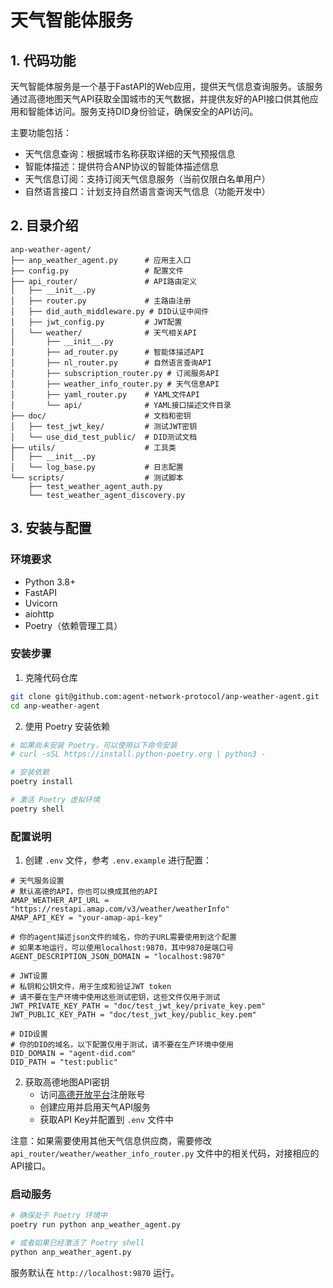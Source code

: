 # 天气智能体服务

## 1. 代码功能

天气智能体服务是一个基于FastAPI的Web应用，提供天气信息查询服务。该服务通过高德地图天气API获取全国城市的天气数据，并提供友好的API接口供其他应用和智能体访问。服务支持DID身份验证，确保安全的API访问。

主要功能包括：
- 天气信息查询：根据城市名称获取详细的天气预报信息
- 智能体描述：提供符合ANP协议的智能体描述信息
- 天气信息订阅：支持订阅天气信息服务（当前仅限白名单用户）
- 自然语言接口：计划支持自然语言查询天气信息（功能开发中）

## 2. 目录介绍

```
anp-weather-agent/
├── anp_weather_agent.py      # 应用主入口
├── config.py                 # 配置文件
├── api_router/               # API路由定义
│   ├── __init__.py
│   ├── router.py             # 主路由注册
│   ├── did_auth_middleware.py # DID认证中间件
│   ├── jwt_config.py         # JWT配置
│   └── weather/              # 天气相关API
│       ├── __init__.py
│       ├── ad_router.py      # 智能体描述API
│       ├── nl_router.py      # 自然语言查询API
│       ├── subscription_router.py # 订阅服务API
│       ├── weather_info_router.py # 天气信息API
│       ├── yaml_router.py    # YAML文件API
│       └── api/              # YAML接口描述文件目录
├── doc/                      # 文档和密钥
│   ├── test_jwt_key/         # 测试JWT密钥
│   └── use_did_test_public/  # DID测试文档
├── utils/                    # 工具类
│   ├── __init__.py
│   └── log_base.py           # 日志配置
└── scripts/                  # 测试脚本
    ├── test_weather_agent_auth.py
    └── test_weather_agent_discovery.py
```

## 3. 安装与配置

### 环境要求
- Python 3.8+
- FastAPI
- Uvicorn
- aiohttp
- Poetry（依赖管理工具）

### 安装步骤

1. 克隆代码仓库
```bash
git clone git@github.com:agent-network-protocol/anp-weather-agent.git
cd anp-weather-agent
```

2. 使用 Poetry 安装依赖
```bash
# 如果尚未安装 Poetry，可以使用以下命令安装
# curl -sSL https://install.python-poetry.org | python3 -

# 安装依赖
poetry install

# 激活 Poetry 虚拟环境
poetry shell
```

### 配置说明

1. 创建 `.env` 文件，参考 `.env.example` 进行配置：
```
# 天气服务设置
# 默认高德的API，你也可以换成其他的API
AMAP_WEATHER_API_URL = "https://restapi.amap.com/v3/weather/weatherInfo"
AMAP_API_KEY = "your-amap-api-key"

# 你的agent描述json文件的域名，你的子URL需要使用到这个配置
# 如果本地运行，可以使用localhost:9870，其中9870是端口号
AGENT_DESCRIPTION_JSON_DOMAIN = "localhost:9870"

# JWT设置
# 私钥和公钥文件，用于生成和验证JWT token
# 请不要在生产环境中使用这些测试密钥，这些文件仅用于测试
JWT_PRIVATE_KEY_PATH = "doc/test_jwt_key/private_key.pem"
JWT_PUBLIC_KEY_PATH = "doc/test_jwt_key/public_key.pem"

# DID设置
# 你的DID的域名，以下配置仅用于测试，请不要在生产环境中使用
DID_DOMAIN = "agent-did.com"
DID_PATH = "test:public"
```

2. 获取高德地图API密钥
   - 访问[高德开放平台](https://lbs.amap.com/)注册账号
   - 创建应用并启用天气API服务
   - 获取API Key并配置到 `.env` 文件中

注意：如果需要使用其他天气信息供应商，需要修改 `api_router/weather/weather_info_router.py` 文件中的相关代码，对接相应的API接口。

### 启动服务

```bash
# 确保处于 Poetry 环境中
poetry run python anp_weather_agent.py

# 或者如果已经激活了 Poetry shell
python anp_weather_agent.py
```

服务默认在 `http://localhost:9870` 运行。 